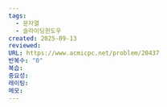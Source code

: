 ```yaml
---
tags:
  - 문자열
  - 슬라이딩윈도우
created: 2025-09-13
reviewed:
URL: https://www.acmicpc.net/problem/20437
반복수: "0"
복습:
중요성:
레이팅:
메모:
---
```

